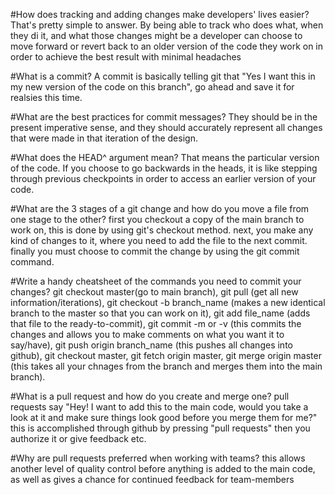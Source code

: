 #How does tracking and adding changes make developers' lives easier? 
That's pretty simple to answer. By being able to track who does what, when they di it, and what those changes might be a developer can choose to move forward or revert back to an older version of the code they work on in order to achieve the best result with minimal headaches

#What is a commit? 
A commit is basically telling git that "Yes I want this in my new version of the code on this branch", go ahead and save it for realsies this time.

#What are the best practices for commit messages? 
They should be in the present imperative sense, and they should accurately represent all changes that were made in that iteration of the design.

#What does the HEAD^ argument mean? 
That means the particular version of the code. If you choose to go backwards in the heads, it is like stepping through previous checkpoints in order to access an earlier version of your code.

#What are the 3 stages of a git change and how do you move a file from one stage to the other?
first you checkout a copy of the main branch to work on, this is done by using git's checkout method. next, you make any kind of changes to it, where you need to add the file to the next commit. finally you must choose to commit the change by using the git commit command.

#Write a handy cheatsheet of the commands you need to commit your changes? 
git checkout master(go to main branch), 
git pull (get all new information/iterations),
git checkout -b branch_name (makes a new identical branch to the master so that you can work on it),
git add file_name (adds that file to the ready-to-commit),
git commit -m or -v (this commits the changes and allows you to make comments on what you want it to say/have), git push origin branch_name (this pushes all changes into github), 
git checkout master, git fetch origin master, 
git merge origin master (this takes all your chnages from the branch and merges them into the main branch).

#What is a pull request and how do you create and merge one? 
pull requests say "Hey! I want to add this to the main code, would you take a look at it and make sure things look good before you merge them for me?" this is accomplished through github by pressing "pull requests" then you authorize it or give feedback etc.

#Why are pull requests preferred when working with teams?
this allows another level of quality control before anything is added to the main code, as well as gives a chance for continued feedback for team-members